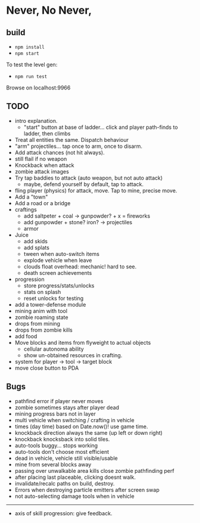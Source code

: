 # Never, No Never,

## build

* `npm install`
* `npm start`

To test the level gen:

* `npm run test`

Browse on localhost:9966

## TODO

* intro explanation.
  * "start" button at base of ladder... click and player path-finds to ladder, then climbs
* Treat all entities the same. Dispatch behaviour
* "arm" projectiles... tap once to arm, once to disarm.
* Add attack chances (not hit always).
* still flail if no weapon
* Knockback when attack
* zombie attack images
* Try tap baddies to attack (auto weapon, but not auto attack)
  * maybe, defend yourself by default, tap to attack.
* fling player (physics) for attack, move. Tap to mine, precise move.
* Add a "town"
* Add a road or a bridge
* craftings
  * add saltpeter + coal -> gunpowder? + x = fireworks
  * add gunpowder + stone? iron? -> projectiles
  * armor
* Juice
  * add skids
  * add splats
  * tween when auto-switch items
  * explode vehicle when leave
  * clouds float overhead: mechanic! hard to see.
  * death screen achievements
* progression
  * store progress/stats/unlocks
  * stats on splash
  * reset unlocks for testing
* add a tower-defense module
* mining anim with tool
* zombie roaming state
* drops from mining
* drops from zombie kills
* add food
* Move blocks and items from flyweight to actual objects
  * cellular autonoma ability
  * show un-obtained resources in crafting.
* system for player -> tool -> target block
* move close button to PDA

## Bugs

* pathfind error if player never moves
* zombie sometimes stays after player dead
* mining progress bars not in layer
* multi vehicle when switching / crafting in vehicle
* times (day time) based on Date.now()! use game time.
* knockback direction always the same (up left or down right)
* knockback knocksback into solid tiles.
* auto-tools buggy... stops working
* auto-tools don't choose most efficient
* dead in vehicle, vehicle still visible/usable
* mine from several blocks away
* passing over unwalkable area kills close zombie pathfinding perf
* after placing last placeable, clicking doesnt walk.
* invalidate/recalc paths on build, destroy.
* Errors when destroying particle emitters after screen swap
* not auto-selecting damage tools when in vehicle

---

* axis of skill progression: give feedback.
